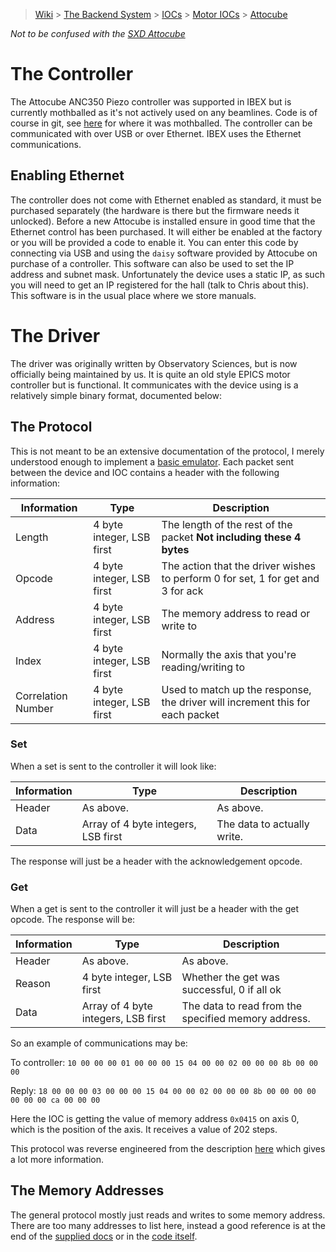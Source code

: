 > [Wiki](Home) > [The Backend System](The-Backend-System) > [IOCs](IOCs) > [Motor IOCs](Motor-IOCs) > [Attocube](Attocube)

_Not to be confused with the [SXD Attocube](SXD-Attocube)_

# The Controller

The Attocube ANC350 Piezo controller was supported in IBEX but is currently mothballed as it's not actively used on any beamlines. Code is of course in git, see [here](https://github.com/ISISComputingGroup/IBEX/issues/4488) for where it was mothballed. The controller can be communicated with over USB or over Ethernet. IBEX uses the Ethernet communications. 

## Enabling Ethernet

The controller does not come with Ethernet enabled as standard, it must be purchased separately (the hardware is there but the firmware needs it unlocked). Before a new Attocube is installed ensure in good time that the Ethernet control has been purchased. It will either be enabled at the factory or you will be provided a code to enable it. You can enter this code by connecting via USB and using the `daisy` software provided by Attocube on purchase of a controller. This software can also be used to set the IP address and subnet mask. Unfortunately the device uses a static IP, as such you will need to get an IP registered for the hall (talk to Chris about this). This software is in the usual place where we store manuals.

# The Driver
The driver was originally written by Observatory Sciences, but is now officially being maintained by us. It is quite an old style EPICS motor controller but is functional. It communicates with the device using is a relatively simple binary format, documented below:

## The Protocol
This is not meant to be an extensive documentation of the protocol, I merely understood enough to implement a [basic emulator](https://github.com/ISISComputingGroup/EPICS-DeviceEmulator/tree/master/lewis_emulators/attocube_anc350). Each packet sent between the device and IOC contains a header with the following information:

| Information | Type                      | Description |
|-------------|---------------------------|-------------|
| Length      | 4 byte integer, LSB first | The length of the rest of the packet **Not including these 4 bytes** |
| Opcode      | 4 byte integer, LSB first | The action that the driver wishes to perform 0 for set, 1 for get and 3 for ack |
| Address     | 4 byte integer, LSB first | The memory address to read or write to |
| Index       | 4 byte integer, LSB first | Normally the axis that you're reading/writing to |
| Correlation Number      | 4 byte integer, LSB first | Used to match up the response, the driver will increment this for each packet |

### Set

When a set is sent to the controller it will look like:

| Information | Type                      | Description |
|-------------|---------------------------|-------------|
| Header      | As above. | As above. |
| Data | Array of 4 byte integers, LSB first | The data to actually write. |

The response will just be a header with the acknowledgement opcode.

### Get

When a get is sent to the controller it will just be a header with the get opcode. The response will be:

| Information | Type                      | Description |
|-------------|---------------------------|-------------|
| Header      | As above. | As above. |
| Reason | 4 byte integer, LSB first | Whether the get was successful, 0 if all ok |
| Data | Array of 4 byte integers, LSB first | The data to read from the specified memory address. |

So an example of communications may be:

To controller: `10 00 00 00 01 00 00 00 15 04 00 00 02 00 00 00 8b 00 00 00`

Reply: `18 00 00 00 03 00 00 00 15 04 00 00 02 00 00 00 8b 00 00 00 00 00 00 00 ca 00 00 00`

Here the IOC is getting the value of memory address `0x0415` on axis 0, which is the position of the axis. It receives a value of 202 steps.

This protocol was reverse engineered from the description [here](https://github.com/ISISComputingGroup/EPICS-attocubeANC350/blob/master/anc350App/src/ucprotocol.h) which gives a lot more information.

## The Memory Addresses
The general protocol mostly just reads and writes to some memory address. There are too many addresses to list here, instead a good reference is at the end of the [supplied docs](https://github.com/ISISComputingGroup/EPICS-attocubeANC350/blob/master/docs/ANC350_Developers_Manual.pdf) or in the [code itself](https://github.com/ISISComputingGroup/EPICS-attocubeANC350/blob/master/anc350App/src/devAnc350.h).
